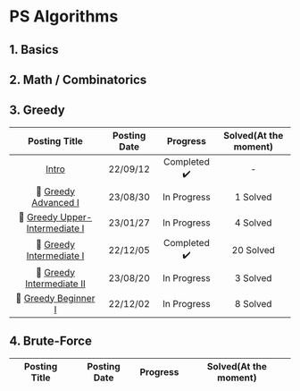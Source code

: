 # PS Algorithms

## 1. Basics

## 2. Math / Combinatorics

## 3. Greedy

<div align="center", class="boj">

| Posting Title | Posting Date | Progress | Solved(At the moment) |
| :--------: | :-----------: | :-----------: | :-----------: |
| [Intro](https://sh-avid-learner.tistory.com/175) | 22/09/12 | Completed ✔️ | - |
| 🥇 [Greedy Advanced I](https://sh-avid-learner.tistory.com/299) | 23/08/30 | In Progress | 1 Solved |
| 🥈 [Greedy Upper-Intermediate I](https://sh-avid-learner.tistory.com/245) | 23/01/27 | In Progress | 4 Solved |
| 🥈 [Greedy Intermediate I](https://sh-avid-learner.tistory.com/211) | 22/12/05 | Completed ✔️ | 20 Solved |
| 🥈 [Greedy Intermediate II](https://sh-avid-learner.tistory.com/297) | 23/08/20 | In Progress | 3 Solved |
| 🥉 [Greedy Beginner I](https://sh-avid-learner.tistory.com/210) | 22/12/02 | In Progress | 8 Solved |

</div>

## 4. Brute-Force

<div align="center", class="boj">

| Posting Title | Posting Date | Progress | Solved(At the moment) |
| :--------: | :-----------: | :-----------: | :-----------: |

</div>
